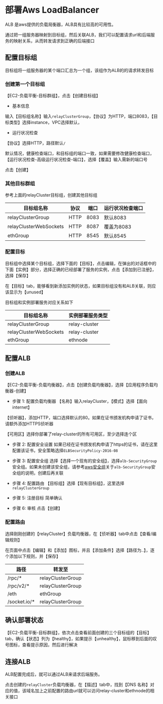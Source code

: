 # 部署Aws LoadBalancer

ALB 是aws提供的负载局衡器，ALB具有比较高的可用性。

通过把一组服务器映射到目标组，然后关联ALB，我们可以配置请求url和后端服务的映射关系，从而转发请求到正确的后端接口

## 配置目标组
目标组将一组服务器的某个端口汇总为一个组，该组作为ALB的的请求转发目标

### 创建第一个目标组
【EC2-负载平衡-目标群组】，点击【创建目标组】

* 基本信息

输入【目标组名称】输入`relayClusterGroup`，【协议】为HTTP，端口8083，【目标类型】选择instance，VPC选择默认，

* 运行状况检查

【协议】选择HTTP，路径默认`/`

默认情况，健康检查端口，和目标组的端口一致，如果需要修改健康检查端口，【运行状况检查-高级运行状况检查-端口】，选择【覆盖】输入需新的端口号

点击【创建】

### 其他目标群组
参考上面的relayCluster目标组，创建其他目标组

| 目标组名称         		 | 协议 |   端口 | 运行状况检查端口|
|------------------------|-----|--------|---------|
| relayClusterGroup      | HTTP | 8083  |默认8083    |
| relayClusterWebSockets | HTTP | 8087  |覆盖为8083 |
| ethGroup               | HTTP | 8545  |默认8545 |

### 配置目标

目标组中选择某个目标组，选择下面的【目标】，点击编辑，在弹出的对话框中的下面【实例】部分，选择正确的已经部署了服务的实例，点击【添加到已注册】，选择【保存】

在【目标】tab，能够看到新添加实例的状态，如果目标组没有和ALB关联，则应该显示为【unused】

目标组和实例部署服务对应关系如下


| 目标组名称         		 | 实例部署服务类型 |
|------------------------|---------------|
| relayClusterGroup      | relay-cluster |
| relayClusterWebSockets | relay-cluster |
| ethGroup               | ethnode |

## 配置ALB

### 创建ALB
【EC2-负载平衡-负载均衡器】，点击【创建负载均衡器】，选择【应用程序负载均衡器-创建】

* 步骤 1: 配置负载均衡器
【名称】输入relayCluster，【模式】选择【面向 internet】

【侦听器】，添加HTTP，端口选择默认的80。如果在证书颁发机构申请了证书，请额外添加HTTPS侦听器

【可用区】选择你部署了relay-cluster的所有可用区，至少选择连个区

* 步骤 2: 配置安全设置
如果已经在证书颁发机构申请了https的证书，请在这里配置该证书，安全策略选择`ELBSecurityPolicy-2016-08`

* 步骤 3: 配置安全组
选择【选择一个现有的安全组】，选择`alb-SecurityGroup`安全组。如果未创建该安全组，请参考[aws安全组](security_group_cn.md)关于`alb-SecurityGroup`安全组的说明，创建后再关联

* 步骤 4: 配置路由
【目标组】选择【现有目标组】，这里选择`relayClusterGroup`

* 步骤 5: 注册目标
简单确认

* 步骤 6: 审核
点击【创建】

### 配置路由
选择刚刚创建的【relayCluster】负载均衡器，在【侦听器】tab中点击【查看/编辑规则】

在页面中点击【编辑】和【添加】图标，并且【添加条件】选择【路径为..】，逐个添加以下规则，并【保存】


| 路径         | 转发至 |
|-------------|----------|
| /rpc/*      | relayClusterGroup |
| /rpc/v2/*   | relayClusterGroup |
| /eth        | ethGroup |
| /socket.io/*| relayClusterGroup |

## 确认部署状态
【EC2-负载平衡-目标群组】，依次点击查看前面创建的三个目标组的【目标】tab，确认【状态】列为【healthy】，如果提示【unhealthy】，鼠标移到后面的叹号图标，查看提示原因，然后进行解决

## 连接ALB
ALB配置完成后，就可以通过ALB来请求后端服务。

点击创建的`relayCluster`负载均衡器，在【描述】tab中，找到【DNS 名称】对应的值，该域名加上之前配置的路由url就可以访问relay-cluster和ethnode的相关接口
